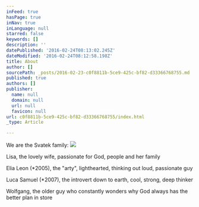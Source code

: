 ```yaml
---
inFeed: true
hasPage: true
inNav: true
inLanguage: null
starred: false
keywords: []
description: ''
datePublished: '2016-02-24T08:13:02.245Z'
dateModified: '2016-02-24T08:12:58.198Z'
title: About
author: []
sourcePath: _posts/2016-02-23-c0f8811b-5ce9-425c-bf82-d33366768755.md
published: true
authors: []
publisher:
  name: null
  domain: null
  url: null
  favicon: null
url: c0f8811b-5ce9-425c-bf82-d33366768755/index.html
_type: Article

---
```

We are the Svatek family:
![](https://the-grid-user-content.s3-us-west-2.amazonaws.com/a00d846e-031c-4f00-8198-f54cf5378075.jpg)

Lisa, the lovely wife, passionate for God, people and her family

Elia Leon (\*2005), the "arty", lighthearted, thinking out loud, passionate guy

Luca Samuel (\*2007), the introvert down to earth, cool, strong, deep thinker

Wolfgang, the older guy who constantly wonders why God always has the better plan in store